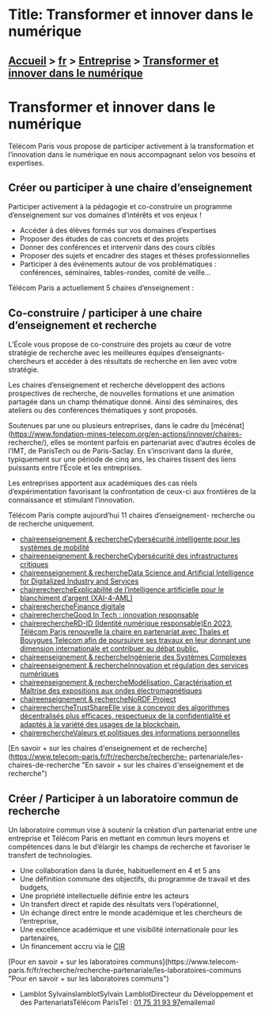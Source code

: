 # Title: Transformer et innover dans le numérique

## [Accueil](https://www.telecom-paris.fr "https://www.telecom-paris.fr") > [fr](https://www.telecom-paris.fr/fr "fr") > [Entreprise](https://www.telecom-paris.fr/fr/entreprise "Entreprise") > [Transformer et innover dans le numérique](https://www.telecom-paris.fr/fr/entreprise/transformer-innover-numerique)

[](https://www.telecom-paris.fr/fr/accueil)

# Transformer et innover dans le numérique

Télécom Paris vous propose de participer activement à la transformation et
l’innovation dans le numérique en nous accompagnant selon vos besoins et
expertises.

## Créer ou participer à une chaire d’enseignement

Participer activement à la pédagogie et co-construire un programme
d’enseignement sur vos domaines d’intérêts et vos enjeux !

  * Accéder à des élèves formés sur vos domaines d’expertises
  * Proposer des études de cas concrets et des projets
  * Donner des conférences et intervenir dans des cours ciblés
  * Proposer des sujets et encadrer des stages et thèses professionnelles
  * Participer à des événements autour de vos problématiques : conférences, séminaires, tables-rondes, comité de veille…

Télécom Paris a actuellement 5 chaires d’enseignement :

## Co-construire / participer à une chaire d’enseignement et recherche

L’École vous propose de co-construire des projets au cœur de votre stratégie
de recherche avec les meilleures équipes d’enseignants-chercheurs et accéder à
des résultats de recherche en lien avec votre stratégie.

Les chaires d’enseignement et recherche développent des actions prospectives
de recherche, de nouvelles formations et une animation partagée dans un champ
thématique donné. Ainsi des séminaires, des ateliers ou des conférences
thématiques y sont proposés.

Soutenues par une ou plusieurs entreprises, dans le cadre du
[mécénat](https://www.fondation-mines-telecom.org/en-actions/innover/chaires-
recherche/), elles se montent parfois en partenariat avec d’autres écoles de
l’IMT, de ParisTech ou de Paris-Saclay. En s’inscrivant dans la durée,
typiquement sur une période de cinq ans, les chaires tissent des liens
puissants entre l’École et les entreprises.

Les entreprises apportent aux académiques des cas réels d’expérimentation
favorisant la confrontation de ceux-ci aux frontières de la connaissance et
stimulant l’innovation.

Télécom Paris compte aujourd’hui 11 chaires d’enseignement- recherche ou de
recherche uniquement.

  * [chaireenseignement & rechercheCybersécurité intelligente pour les systèmes de mobilité](https://www.telecom-paris.fr/fr/recherche/partenariale/chaires/cybersecurite-intelligente-mobilite "Chaire Cybersécurité intelligente pour les systèmes de mobilité")
  * [chaireenseignement & rechercheCybersécurité des infrastructures critiques](https://www.telecom-paris.fr/fr/recherche/partenariale/chaires/cybersecurite-infrastructures-critiques "Chaire Cybersécurité des infrastructures critiques")
  * [chaireenseignement & rechercheData Science and Artificial Intelligence for Digitalized Industry and Services](https://www.telecom-paris.fr/fr/recherche/partenariale/chaires/data-science-ai-digitalized-industry-services "Chaire Data Science and Artificial Intelligence for Digitalized Industry and Services")
  * [chairerechercheExplicabilité de l’intelligence artificielle pour le blanchiment d’argent (XAI-4-AML)](https://www.telecom-paris.fr/fr/recherche/partenariale/chaires/explicabilite-ia-blanchiment-argent "Chaire Explicabilité de l’intelligence artificielle pour le blanchiment d’argent \(XAI-4-AML\)")
  * [chairerechercheFinance digitale](https://www.telecom-paris.fr/fr/recherche/partenariale/chaires/finance-digitale "Chaire Finance digitale")
  * [chairerechercheGood In Tech : innovation responsable](https://www.telecom-paris.fr/fr/recherche/partenariale/chaires/goodintech-innovation-responsable "Chaire Good In Tech : innovation responsable")
  * [chairerechercheRD-ID (Identité numérique responsable)En 2023, Télécom Paris renouvelle la chaire en partenariat avec Thales et Bouygues Telecom afin de poursuivre ses travaux en leur donnant une dimension internationale et contribuer au débat public.](https://www.telecom-paris.fr/fr/recherche/partenariale/chaires/identite-numerique-responsable "Chaire RD-ID \(Identité numérique responsable\)")
  * [chaireenseignement & rechercheIngénierie des Systèmes Complexes](https://www.telecom-paris.fr/fr/recherche/partenariale/chaires/ingenierie-systemes-complexes "Chaire Ingénierie des Systèmes Complexes")
  * [chaireenseignement & rechercheInnovation et régulation des services numériques](https://www.telecom-paris.fr/fr/recherche/partenariale/chaires/innovation-regulation-services-numeriques "Chaire Innovation et régulation des services numériques")
  * [chaireenseignement & rechercheModélisation, Caractérisation et Maîtrise des expositions aux ondes électromagnétiques](https://www.telecom-paris.fr/fr/recherche/partenariale/chaires/expositions-ondes-electromagnetiques "Chaire Modélisation, Caractérisation et Maîtrise des expositions aux ondes électromagnétiques")
  * [chaireenseignement & rechercheNoRDF Project](https://www.telecom-paris.fr/fr/recherche/partenariale/chaires/nordf-project "Chaire NoRDF Project")
  * [chairerechercheTrustShareElle vise à concevoir des algorithmes décentralisés plus efficaces, respectueux de la confidentialité et adaptés à la variété des usages de la blockchain.](https://www.telecom-paris.fr/fr/recherche/partenariale/chaires/trustshare-blockchain "Chaire TrustShare")
  * [chairerechercheValeurs et politiques des informations personnelles](https://www.telecom-paris.fr/fr/recherche/partenariale/chaires/valeurs-politiques-informations-personnelles "Chaire Valeurs et politiques des informations personnelles")

[En savoir + sur les chaires d'enseignement et de
recherche](https://www.telecom-paris.fr/fr/recherche/recherche-
partenariale/les-chaires-de-recherche "En savoir + sur les chaires
d'enseignement et de recherche")

## Créer / Participer à un laboratoire commun de recherche

Un laboratoire commun vise à soutenir la création d’un partenariat entre une
entreprise et Télécom Paris en mettant en commun leurs moyens et compétences
dans le but d’élargir les champs de recherche et favoriser le transfert de
technologies.

  * Une collaboration dans la durée, habituellement en 4 et 5 ans
  * Une définition commune des objectifs, du programme de travail et des budgets,
  * Une propriété intellectuelle définie entre les acteurs
  * Un transfert direct et rapide des résultats vers l’opérationnel,
  * Un échange direct entre le monde académique et les chercheurs de l’entreprise,
  * Une excellence académique et une visibilité internationale pour les partenaires,
  * Un financement accru via le [CIR](https://www.economie.gouv.fr/entreprises/credit-impot-recherche)

[Pour en savoir + sur les laboratoires communs](https://www.telecom-
paris.fr/fr/recherche/recherche-partenariale/les-laboratoires-communs "Pour en
savoir + sur les laboratoires communs")

  * Lamblot SylvainslamblotSylvain LamblotDirecteur du Développement et des PartenariatsTélécom ParisTel : [01 75 31 93 97](tel:0175319397)emailemail

